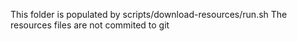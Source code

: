 This folder is populated by scripts/download-resources/run.sh
The resources files are not commited to git